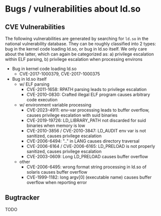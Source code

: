 # Bugs / vulnerabilities about ld.so

## CVE Vulnerabilities

The following vulnerabilities are generated by searching for `ld.so` in the national vulnerability database. They can be roughly classified into 2 types: bug in the kernel code loading ld.so, or bug in ld.so itself. We only care about the latter, which can again be categorized as: a) privilege escalation within ELF parsing, b) privilege escalation when processing environs

- Bug in kernel code loading ld.so
  - CVE-2017-1000379, CVE-2017-1000375
- Bug in ld.so itself
  - w/ ELF parsing
    - CVE-2011-1658: RPATH parsing leads to privilege escalation 
    - CVE-2010-0830: Crafted illegal ELF program causes arbitrary code execution
  - w/ environment variable processing
    - CVE-2023-4911: env-var processing leads to buffer overflow, causes privilege escalation with suid binaries
    - CVE-2019-19726: LD_LIBRARY_PATH not discarded for suid binaries when memory is low
    - CVE-2010-3856 / CVE-2010-3847: LD_AUDIT env var is not sanitized, causes privilege escalation
    - CVE-2006-6494: ".." in LANG causes directory traversal
    - CVE-2006-6164 / CVE-2006-6165: LD_PRELOAD is not properly sanitized, causes privilege escalation
    - CVE-2003-0609: Long LD_PRELOAD causes buffer overflow
  - other
    - CVE-2006-6495: wrong format string processing in ld.so of solaris causes buffer overflow
    - CVE-1999-1182: long argv[0] (executable name) causes buffer overflow when reporting error

## Bugtracker

TODO
